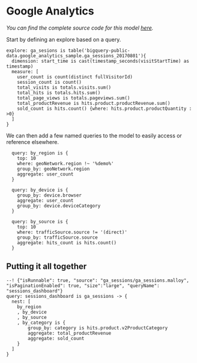 # Google Analytics

_You can find the complete source code for this model [here](https://github.com/looker-open-source/malloy/blob/docs-release/samples/ga_sessions/ga_sessions.malloy)._

Start by defining an explore based on a query.

```malloy
explore: ga_sesions is table('bigquery-public-data.google_analytics_sample.ga_sessions_20170801'){
  dimension: start_time is cast(timestamp_seconds(visitStartTime) as timestamp)
  measure: [
    user_count is count(distinct fullVisitorId)
    session_count is count()
    total_visits is totals.visits.sum()
    total_hits is totals.hits.sum()
    total_page_views is totals.pageviews.sum()
    total_productRevenue is hits.product.productRevenue.sum()
    sold_count is hits.count() {where: hits.product.productQuantity : >0}
  ]
}
```

We can then add a few named queries to the model to easily access or reference elsewhere.

```malloy
  query: by_region is {
    top: 10
    where: geoNetwork.region !~ '%demo%'
    group_by: geoNetwork.region
    aggregate: user_count
  }

  query: by_device is {
    group_by: device.browser
    aggregate: user_count
    group_by: device.deviceCategory
  }

  query: by_source is {
    top: 10
    where: trafficSource.source != '(direct)'
    group_by: trafficSource.source
    aggregate: hits_count is hits.count()
  }

```

## Putting it all together

```malloy
--! {"isRunnable": true, "source": "ga_sessions/ga_sessions.malloy", "isPaginationEnabled": true, "size":"large", "queryName": "sessions_dashboard"}
query: sessions_dashboard is ga_sessions -> {
  nest: [
    by_region
    , by_device
    , by_source
    , by_category is {
        group_by: category is hits.product.v2ProductCategory
        aggregate: total_productRevenue
        aggregate: sold_count
    }
  ]
}
```
